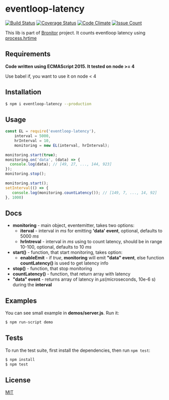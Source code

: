 # eventloop-latency

[![Build Status](https://travis-ci.org/korzhev/eventloop-latency.svg?branch=master)](https://travis-ci.org/korzhev/eventloop-latency)
[![Coverage Status](https://coveralls.io/repos/github/korzhev/eventloop-latency/badge.svg?branch=master)](https://coveralls.io/github/korzhev/eventloop-latency?branch=master)
[![Code Climate](https://codeclimate.com/github/korzhev/eventloop-latency/badges/gpa.svg)](https://codeclimate.com/github/korzhev/eventloop-latency)
[![Issue Count](https://codeclimate.com/github/korzhev/eventloop-latency/badges/issue_count.svg)](https://codeclimate.com/github/korzhev/eventloop-latency)

This lib is part of [Bronitor](https://github.com/korzhev/bronitor) project. It counts eventloop latency using [process.hrtime](https://nodejs.org/dist/latest-v4.x/docs/api/process.html#process_process_hrtime)

## Requirements
**Code written using ECMAScript 2015. It tested on node >= 4**

Use babel if, you want to use it on node < 4

## Installation
```bash
$ npm i eventloop-latency --production
```

## Usage
```js
const EL = require('eventloop-latency'),
	interval = 5000, 
	hrInterval = 10, 
	monitoring = new EL(interval, hrInterval);
   
monitoring.start(true);   
monitoring.on('data', (data) => {
  console.log(data); // [49, 27, ..., 144, 923]
});
monitoring.stop();
  
monitoring.start();
setInterval(() => {
   console.log(monitoring.countLatency()); // [149, 7, ..., 14, 92]
}, 1000) 
```

## Docs
- **monitoring** - main object, eventemitter, takes two options:
    - **iterval** - interval in *ms* for emitting **'data' event**, optional, defaults to 5000 *ms*
    - **hrIntreval** - interval in *ms* using to count latency, should be in range 10-100, optional, defaults to 10 *ms*
- **start()** - function, that start monitoring, takes option:
    - **enableEmit** - if *true*, **monitoring** will emit **"data" event**, else function **countLatency()** is used to get latency info
- **stop()** - function, that stop monitoring
- **countLatency()** - function, that return array with latency
- **"data" event** - returns array of latency in *µs*(microseconds, 10e-6 s) during the **interval**

## Examples
You can see small example in **demos/server.js**. Run it:
```bash
$ npm run-script demo
```

## Tests
  To run the test suite, first install the dependencies, then run `npm test`:
```bash
$ npm install
$ npm test
```

## License
  [MIT](LICENSE)
